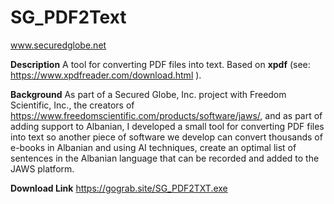 # SG_PDF2Text
www.securedglobe.net

**Description**
A tool for converting PDF files into text. Based on **xpdf** (see: https://www.xpdfreader.com/download.html ).

**Background**
As part of a Secured Globe, Inc. project with Freedom Scientific, Inc., the creators of https://www.freedomscientific.com/products/software/jaws/, and as part of adding support to Albanian, I developed a small tool for converting PDF files into text so another piece of software we develop can convert thousands of e-books in Albanian and using AI techniques, create an optimal list of sentences in the Albanian language that can be recorded and added to the JAWS platform.

**Download Link**
https://gograb.site/SG_PDF2TXT.exe
